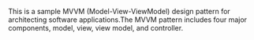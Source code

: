 This is a sample MVVM (Model-View-ViewModel) design pattern for architecting software applications.The MVVM pattern includes four major components, model, view, view model, and controller.
